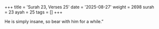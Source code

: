 +++
title = 'Surah 23, Verses 25'
date = '2025-08-27'
weight = 2698
surah = 23
ayah = 25
tags = []
+++

He is simply insane, so bear with him for a while.” 